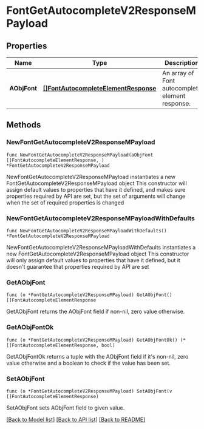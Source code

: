 # FontGetAutocompleteV2ResponseMPayload

## Properties

Name | Type | Description | Notes
------------ | ------------- | ------------- | -------------
**AObjFont** | [**[]FontAutocompleteElementResponse**](FontAutocompleteElementResponse.md) | An array of Font autocomplete element response. | 

## Methods

### NewFontGetAutocompleteV2ResponseMPayload

`func NewFontGetAutocompleteV2ResponseMPayload(aObjFont []FontAutocompleteElementResponse, ) *FontGetAutocompleteV2ResponseMPayload`

NewFontGetAutocompleteV2ResponseMPayload instantiates a new FontGetAutocompleteV2ResponseMPayload object
This constructor will assign default values to properties that have it defined,
and makes sure properties required by API are set, but the set of arguments
will change when the set of required properties is changed

### NewFontGetAutocompleteV2ResponseMPayloadWithDefaults

`func NewFontGetAutocompleteV2ResponseMPayloadWithDefaults() *FontGetAutocompleteV2ResponseMPayload`

NewFontGetAutocompleteV2ResponseMPayloadWithDefaults instantiates a new FontGetAutocompleteV2ResponseMPayload object
This constructor will only assign default values to properties that have it defined,
but it doesn't guarantee that properties required by API are set

### GetAObjFont

`func (o *FontGetAutocompleteV2ResponseMPayload) GetAObjFont() []FontAutocompleteElementResponse`

GetAObjFont returns the AObjFont field if non-nil, zero value otherwise.

### GetAObjFontOk

`func (o *FontGetAutocompleteV2ResponseMPayload) GetAObjFontOk() (*[]FontAutocompleteElementResponse, bool)`

GetAObjFontOk returns a tuple with the AObjFont field if it's non-nil, zero value otherwise
and a boolean to check if the value has been set.

### SetAObjFont

`func (o *FontGetAutocompleteV2ResponseMPayload) SetAObjFont(v []FontAutocompleteElementResponse)`

SetAObjFont sets AObjFont field to given value.



[[Back to Model list]](../README.md#documentation-for-models) [[Back to API list]](../README.md#documentation-for-api-endpoints) [[Back to README]](../README.md)


